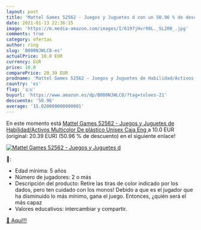 ```yaml
---
layout: post
title: 'Mattel Games 52562 - Juegos y Juguetes d con un 50.96 % de descuento'
date: 2021-01-13 22:36:15
image: 'https://m.media-amazon.com/images/I/6197jHvr98L._SL200_.jpg'
comments: true
category: ofertas
author: ring
slug: 'B000NJWLC8-es'
actualPrice: 10.0 EUR
currency: EUR
price: 10.0
comparePrice: 20.39 EUR
prodname: 'Mattel Games 52562 - Juegos y Juguetes de Habilidad/Activos  Multicolor  De plástico  Unisex  Caja  Eng '
country: 'es'
flag: '🇪🇸'
buyurl: 'https://www.amazon.es/dp/B000NJWLC8/?tag=tolees-21'
descuento: '50.96'
average: '15.020000000000001'
---
```


En este momento está [Mattel Games 52562 - Juegos y Juguetes de Habilidad/Activos  Multicolor  De plástico  Unisex  Caja  Eng ](https://www.amazon.es/dp/B000NJWLC8/?tag=tolees-21) a 10.0 EUR (original: 20.39 EUR) (50.96 %  de descuento) en el siguiente enlace!

[![Mattel Games 52562 - Juegos y Juguetes d](https://m.media-amazon.com/images/I/6197jHvr98L._SL200_.jpg)](https://www.amazon.es/dp/B000NJWLC8/?tag=tolees-21)

🔎:

- Edad mínima: 5 años
- Número de jugadores: 2 o más
- Descripción del producto: Retire las tiras de color indicado por los dados, pero ten cuidado con los monos! Debido a que es el jugador que ha disminuido lo más mínimo, gana el juego. Entonces, ¿quién será el más capaz
- Valores educativos: intercambiar y compartir.

[🛒 Aquí!!!](https://www.amazon.es/dp/B000NJWLC8/?tag=tolees-21)
